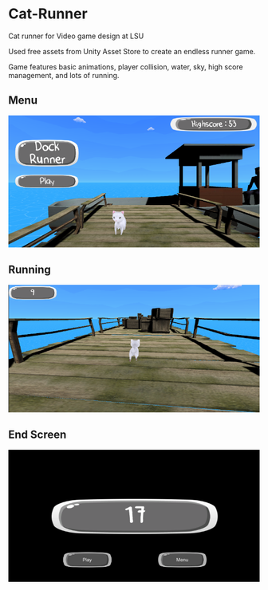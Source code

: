 # Cat-Runner
Cat runner for Video game design at LSU

Used free assets from Unity Asset Store to create an endless runner game. 

Game features basic animations, player collision, water, sky, high score management, and lots of running.

## Menu
![](Assets/CatRunnerImages/catrunner.PNG)
## Running
![](Assets/CatRunnerImages/cat%20runner.PNG)
## End Screen
![](Assets/CatRunnerImages/catdedder.PNG)

